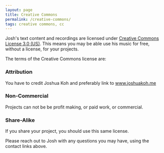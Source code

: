 ```yaml
---
layout: page
title: Creative Commons
permalink: /creative-commons/
tags: creative commons, cc
---
```


Josh's text content and recordings are licensed under [Creative Commons License 3.0 (US)](https://creativecommons.org/licenses/by-nc-sa/3.0/us/). This means you may be able use his music for free, without a license, for your projects. 

The terms of the Creative Commons license are:

### Attribution

You have to credit Joshua Koh and preferably link to www.joshuakoh.me

### Non-Commercial

Projects can not be be profit making, or paid work, or commercial.

### Share-Alike

If you share your project, you should use this same license.

Please reach out to Josh with any questions you may have, using the contact links above.